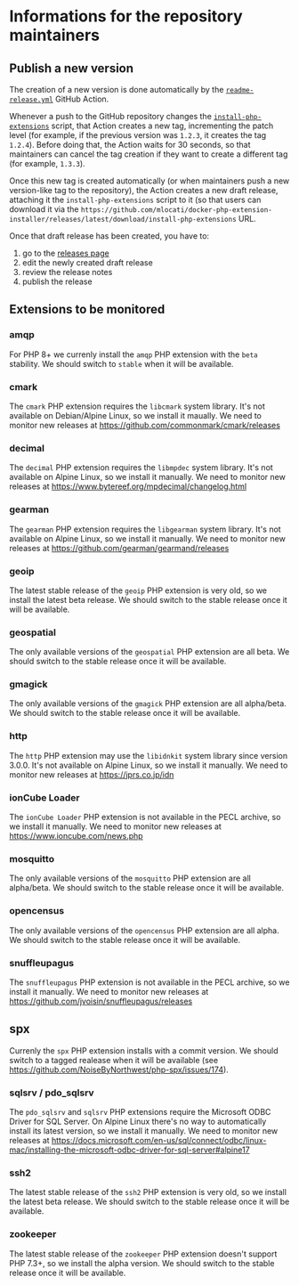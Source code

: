 # Informations for the repository maintainers

## Publish a new version

The creation of a new version is done automatically by the [`readme-release.yml`](https://github.com/mlocati/docker-php-extension-installer/blob/master/.github/workflows/readme-release.yml) GitHub Action.

Whenever a push to the GitHub repository changes the [`install-php-extensions`](https://github.com/mlocati/docker-php-extension-installer/blob/master/install-php-extensions) script,
that Action creates a new tag, incrementing the patch level (for example, if the previous version was `1.2.3`, it creates the tag `1.2.4`).
Before doing that, the Action waits for 30 seconds, so that maintainers can cancel the tag creation if they want to create a different tag (for example, `1.3.3`).

Once this new tag is created automatically (or when maintainers push a new version-like tag to the repository), the Action creates a new draft release, attaching it the `install-php-extensions` script to it
(so that users can download it via the `https://github.com/mlocati/docker-php-extension-installer/releases/latest/download/install-php-extensions` URL.

Once that draft release has been created, you have to:

1. go to the [releases page](https://github.com/mlocati/docker-php-extension-installer/releases)
2. edit the newly created draft release
3. review the release notes
4. publish the release

## Extensions to be monitored

### amqp

For PHP 8+ we currenly install the `amqp` PHP extension with the `beta` stability.
We should switch to `stable` when it will be available.

### cmark

The `cmark` PHP extension requires the `libcmark` system library.
It's not available on Debian/Alpine Linux, so we install it maually.
We need to monitor new releases at https://github.com/commonmark/cmark/releases

### decimal

The `decimal` PHP extension requires the `libmpdec` system library.
It's not available on Alpine Linux, so we install it manually.
We need to monitor new releases at https://www.bytereef.org/mpdecimal/changelog.html

### gearman

The `gearman` PHP extension requires the `libgearman` system library.
It's not available on Alpine Linux, so we install it manually.
We need to monitor new releases at https://github.com/gearman/gearmand/releases

### geoip

The latest stable release of the `geoip` PHP extension is very old, so we install the latest beta release.
We should switch to the stable release once it will be available.

### geospatial

The only available versions of the `geospatial` PHP extension are all beta.
We should switch to the stable release once it will be available.

### gmagick

The only available versions of the `gmagick` PHP extension are all alpha/beta.
We should switch to the stable release once it will be available.

### http

The `http` PHP extension may use the `libidnkit` system library since version 3.0.0.
It's not available on Alpine Linux, so we install it manually.
We need to monitor new releases at https://jprs.co.jp/idn

### ionCube Loader

The `ionCube Loader` PHP extension is not available in the PECL archive, so we install it manually.
We need to monitor new releases at https://www.ioncube.com/news.php

### mosquitto

The only available versions of the `mosquitto` PHP extension are all alpha/beta.
We should switch to the stable release once it will be available.

### opencensus

The only available versions of the `opencensus` PHP extension are all alpha.
We should switch to the stable release once it will be available.

### snuffleupagus

The `snuffleupagus` PHP extension is not available in the PECL archive, so we install it manually.
We need to monitor new releases at https://github.com/jvoisin/snuffleupagus/releases

## spx

Currenly the `spx` PHP extension installs with a commit version.
We should switch to a tagged realease when it will be available (see https://github.com/NoiseByNorthwest/php-spx/issues/174).

### sqlsrv / pdo_sqlsrv 

The `pdo_sqlsrv` and `sqlsrv` PHP extensions require the Microsoft ODBC Driver for SQL Server.
On Alpine Linux there's no way to automatically install its latest version, so we install it manually.
We need to monitor new releases at https://docs.microsoft.com/en-us/sql/connect/odbc/linux-mac/installing-the-microsoft-odbc-driver-for-sql-server#alpine17

### ssh2

The latest stable release of the `ssh2` PHP extension is very old, so we install the latest beta release.
We should switch to the stable release once it will be available.

### zookeeper

The latest stable release of the `zookeeper` PHP extension doesn't support PHP 7.3+, so we install the alpha version.
We should switch to the stable release once it will be available.
